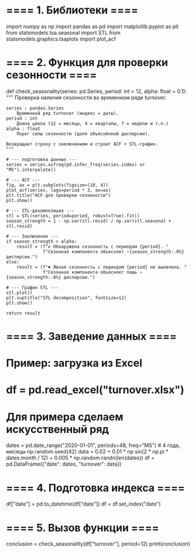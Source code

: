 # ==== 1. Библиотеки ====
import numpy as np
import pandas as pd
import matplotlib.pyplot as plt
from statsmodels.tsa.seasonal import STL
from statsmodels.graphics.tsaplots import plot_acf

# ==== 2. Функция для проверки сезонности ====
def check_seasonality(series: pd.Series, period: int = 12, alpha: float = 0.1):
    """
    Проверка наличия сезонности во временном ряде turnover.

    series : pandas.Series
        Временной ряд turnover (индекс = даты).
    period : int
        Длина цикла (12 = месяцы, 4 = кварталы, 7 = недели и т.п.)
    alpha : float
        Порог силы сезонности (доля объяснённой дисперсии).

    Возвращает строку с заключением и строит ACF + STL-график.
    """

    # --- подготовка данных ---
    series = series.asfreq(pd.infer_freq(series.index) or "MS").interpolate()

    # --- ACF ---
    fig, ax = plt.subplots(figsize=(10, 4))
    plot_acf(series, lags=period * 3, ax=ax)
    plt.title("ACF для проверки сезонности")
    plt.show()

    # --- STL-декомпозиция ---
    stl = STL(series, period=period, robust=True).fit()
    season_strength = 1 - np.var(stl.resid) / np.var(stl.seasonal + stl.resid)

    # --- Заключение ---
    if season_strength > alpha:
        result = (f"✔ Обнаружена сезонность с периодом {period}. "
                  f"Сезонная компонента объясняет ~{season_strength:.0%} дисперсии.")
    else:
        result = (f"✖ Явная сезонность с периодом {period} не выявлена. "
                  f"Сезонная компонента объясняет лишь ~{season_strength:.0%} дисперсии.")

    # --- График STL ---
    stl.plot()
    plt.suptitle("STL decomposition", fontsize=12)
    plt.show()

    return result


# ==== 3. Заведение данных ====
# Пример: загрузка из Excel
# df = pd.read_excel("turnover.xlsx")  

# Для примера сделаем искусственный ряд
dates = pd.date_range("2020-01-01", periods=48, freq="MS")  # 4 года, месяцы
np.random.seed(42)
data = 0.02 + 0.01 * np.sin(2 * np.pi * dates.month / 12) + 0.005 * np.random.randn(len(dates))
df = pd.DataFrame({"date": dates, "turnover": data})

# ==== 4. Подготовка индекса ====
df["date"] = pd.to_datetime(df["date"])
df = df.set_index("date")

# ==== 5. Вызов функции ====
conclusion = check_seasonality(df["turnover"], period=12)
print(conclusion)

